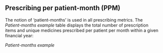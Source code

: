 ## Prescribing per patient-month (PPM)

The notion of ‘patient-months’ is used in all prescribing metrics. The _Patient-months example_ table displays the total number of prescription items and unique medicines prescribed per patient per month within a given financial year:

_Patient-months example_
